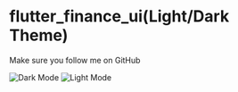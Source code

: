 # flutter_finance_ui(Light/Dark Theme)
Make sure you follow me on GitHub

![Dark Mode](https://github.com/virajmoradiya/flutter_finance_ui/assets/92519936/db50aa70-8ac3-4c3d-bccd-3be194d2066c)
![Light Mode](https://github.com/virajmoradiya/flutter_finance_ui/assets/92519936/9fbd1729-2569-474b-a7fa-e89f9099d08c)
